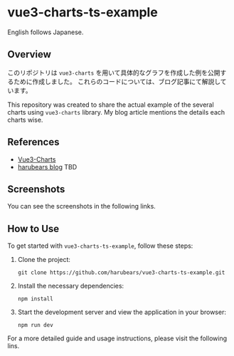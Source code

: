 # vue3-charts-ts-example

English follows Japanese.

## Overview
このリポジトリは `vue3-charts` を用いて具体的なグラフを作成した例を公開するために作成しました。 これらのコードについては、ブログ記事にて解説しています。

This repository was created to share the actual example of the several charts using `vue3-charts` library. My blog article mentions the details each charts wise.

## References

- [Vue3-Charts](https://vue3charts.org/)
- [harubears blog](https://harubears.com/series/vue3-charts-typescript/) TBD


## Screenshots

You can see the screenshots in the following links.


## How to Use

To get started with `vue3-charts-ts-example`, follow these steps:

1. Clone the project:
   ```shell
   git clone https://github.com/harubears/vue3-charts-ts-example.git

1. Install the necessary dependencies:
    ```shell
    npm install
    ```
1. Start the development server and view the application in your browser:
    ```shell
    npm run dev
    ```


For a more detailed guide and usage instructions, please visit the following lins.